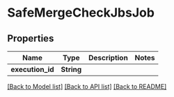 # SafeMergeCheckJbsJob

## Properties

Name | Type | Description | Notes
------------ | ------------- | ------------- | -------------
**execution_id** | **String** |  | 

[[Back to Model list]](../README.md#documentation-for-models) [[Back to API list]](../README.md#documentation-for-api-endpoints) [[Back to README]](../README.md)


